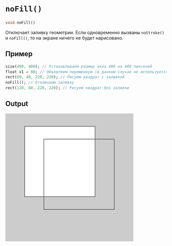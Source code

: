 # `noFill()`

```dart
void noFill()
```

Отключает заливку геометрии. Если одновременно вызваны `noStroke()` и `noFill()`, то на экране ничего не будет нарисовано.

## Пример

```dart
size(400, 400); // Устанавливаем размер окна 400 на 400 пикселей
float x1 = 80; // Объявляем переменную (в данном случае не используется)
rect(60, 40, 220, 220); // Рисуем квадрат с заливкой
noFill(); // Отключаем заливку
rect(120, 80, 220, 220); // Рисуем квадрат без заливки
```

## Output

<img src="/_images/noFill_1.png" width="400" height="400" />
